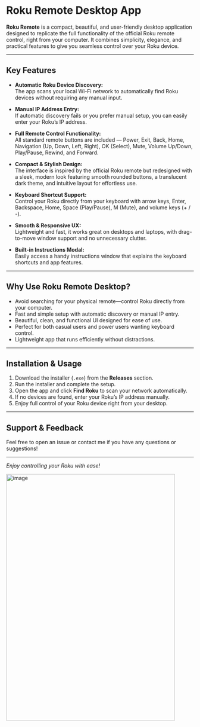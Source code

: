 # Roku Remote Desktop App

**Roku Remote** is a compact, beautiful, and user-friendly desktop application designed to replicate the full functionality of the official Roku remote control, right from your computer. It combines simplicity, elegance, and practical features to give you seamless control over your Roku device.

---

## Key Features

- **Automatic Roku Device Discovery:**  
  The app scans your local Wi-Fi network to automatically find Roku devices without requiring any manual input.

- **Manual IP Address Entry:**  
  If automatic discovery fails or you prefer manual setup, you can easily enter your Roku’s IP address.

- **Full Remote Control Functionality:**  
  All standard remote buttons are included — Power, Exit, Back, Home, Navigation (Up, Down, Left, Right), OK (Select), Mute, Volume Up/Down, Play/Pause, Rewind, and Forward.

- **Compact & Stylish Design:**  
  The interface is inspired by the official Roku remote but redesigned with a sleek, modern look featuring smooth rounded buttons, a translucent dark theme, and intuitive layout for effortless use.

- **Keyboard Shortcut Support:**  
  Control your Roku directly from your keyboard with arrow keys, Enter, Backspace, Home, Space (Play/Pause), M (Mute), and volume keys (+ / -).

- **Smooth & Responsive UX:**  
  Lightweight and fast, it works great on desktops and laptops, with drag-to-move window support and no unnecessary clutter.

- **Built-in Instructions Modal:**  
  Easily access a handy instructions window that explains the keyboard shortcuts and app features.

---

## Why Use Roku Remote Desktop?

- Avoid searching for your physical remote—control Roku directly from your computer.  
- Fast and simple setup with automatic discovery or manual IP entry.  
- Beautiful, clean, and functional UI designed for ease of use.  
- Perfect for both casual users and power users wanting keyboard control.  
- Lightweight app that runs efficiently without distractions.

---

## Installation & Usage

1. Download the installer (`.exe`) from the **Releases** section.  
2. Run the installer and complete the setup.  
3. Open the app and click **Find Roku** to scan your network automatically.  
4. If no devices are found, enter your Roku’s IP address manually.  
5. Enjoy full control of your Roku device right from your desktop.

---

## Support & Feedback

Feel free to open an issue or contact me if you have any questions or suggestions!

---

*Enjoy controlling your Roku with ease!*

<img width="453" height="660" alt="image" src="https://github.com/user-attachments/assets/7f9ff896-c0be-4cf5-bec8-c3e9c3053677" />
